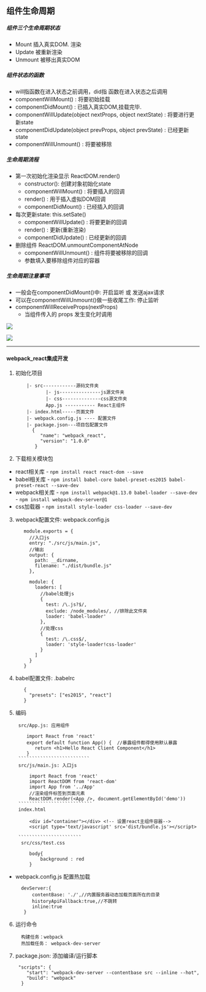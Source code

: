 ## 组件生命周期
##### 组件三个生命周期状态
- Mount 插入真实DOM. 渲染
- Update 被重新渲染
- Unmount 被移出真实DOM

##### 组件状态的函数
- will指函数在进入状态之前调用，did指 函数在进入状态之后调用
- componentWillMount() : 将要初始挂载
- componentDidMount() : 已插入真实DOM,挂载完毕.
- componentWillUpdate(object nextProps, object nextState) : 将要进行更新state
- componentDidUpdate(object prevProps, object prevState) : 已经更新state
- componentWillUnmount() : 将要被移除

##### 生命周期流程
- 第一次初始化渲染显示  ReactDOM.render()
    - constructor(): 创建对象初始化state 
    - componentWillMount() : 将要插入的回调
    - render() : 用于插入虚拟DOM回调
    - componentDidMount() : 已经插入的回调
- 每次更新state: this.setSate()
    - componentWillUpdate() : 将要更新的回调
    - render() : 更新(重新渲染)
    - componentDidUpdate() : 已经更新的回调
- 删除组件 ReactDOM.unmountComponentAtNode
    - componentWillUnmount() : 组件将要被移除的回调 
    - 参数填入要移除组件对应的容器

##### 生命周期注意事项
- 一般会在componentDidMount()中: 开启监听 或 发送ajax请求
- 可以在componentWillUnmount()做一些收尾工作: 停止监听
- componentWillReceiveProps(nextProps)
    - 当组件传入的 props 发生变化时调用


![](http://i.imgur.com/Vah6umQ.png)

![](http://i.imgur.com/jHGTpep.png)

---

#### webpack_react集成开发
1. 初始化项目

	       |- src------------源码文件夹   
	              |- js---------------js源文件夹
	              |- css--------------css源文件夹
	              App.js ----------- React主组件
	       |- index.html-----页面文件
	       |- webpack.config.js ---- 配置文件
	       |- package.json---项目包配置文件
	         {
	            "name": "webpack_react",
	            "version": "1.0.0"
	          } 

2. 下载相关模块包
  * react相关库
	    - `npm install react react-dom --save`
  * babel相关库
    	- `npm install babel-core babel-preset-es2015 babel-preset-react --save-dev`
  * webpack相关库
    	- `npm install webpack@1.13.0 babel-loader --save-dev`
    	- `npm install webpack-dev-server@1`
  * css加载器
    	- `npm install style-loader css-loader --save-dev`
  
  	
3. webpack配置文件: webpack.config.js

		  module.exports = {
		    //入口js
		    entry: "./src/js/main.js",
		    //输出
		    output: {
		      path: __dirname,
		      filename: "./dist/bundle.js"
		    },
		  
		    module: {
		      loaders: [
		        //babel处理js
		        {
		          test: /\.js?$/,
		          exclude: /node_modules/, //排除此文件夹
		          loader: 'babel-loader'
		        },
		        //处理css
		        {
		          test: /\.css$/,
		          loader: 'style-loader!css-loader'
		        }
		      ]
		    }
		  }

4. babel配置文件: .babelrc

		  {
		    "presets": ["es2015", "react"]
		  }

5. 编码

	    src/App.js: 应用组件

		   import React from 'react'
		   export default function App() {  //暴露组件都得使用默认暴露
		      return <h1>Hello React Client Component</h1>
		   }
        ``````````````````````````
		src/js/main.js: 入口js

		    import React from 'react'
		    import ReactDOM from 'react-dom'
		    import App from '../App'
		    //渲染组件标签到页面元素
		    ReactDOM.render(<App />, document.getElementById('demo'))
        ```````````````````````````
		index.html

		    <div id="container"></div> <!-- 设置react主组件容器-->
		    <script type='text/javascript' src='dist/bundle.js'></script>
         
        ```````````````````````
		 src/css/test.css

		    body{
		        background : red
		    }

* webpack.config.js 配置热加载
    

	    devServer:{
	        contentBase: './',//内置服务器动态加载页面所在的目录
	        historyApiFallback:true,//不跳转
	        inline:true
	     }

6. 运行命令

		 构建任务：webpack
		 热加载任务： webpack-dev-server

7. package.json: 添加编译/运行脚本

	    "scripts": {
		   "start": "webpack-dev-server --contentbase src --inline --hot",
		   "build": "webpack"
		 }

  